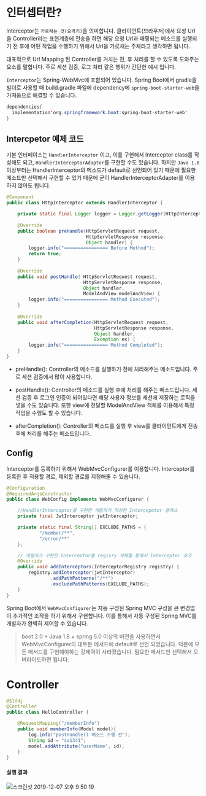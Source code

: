 # 인터셉터란?

Interceptor는 `가로채는 것(요격기)`을 의미합니다. 클라이언트(브라우저)에서 요청 Url을 Controller라는 표현계층에 전송을 하면 해당 요청 Url과 매핑되는 메소드를 실행되기 전 후에 어떤 작업을 수행하기 위해서 Url을 가로채는 주체라고 생각하면 됩니다. 

대표적으로 Url Mapping 된 Controller를 거치는 전, 후 처리를 할 수 있도록 도와주는 요소를 말합니다. 주로 세션 검증, 로그 처리 같은 행위가 간단한 예시 입니다.

`Interceptor`는 Spring-WebMvc에 포함되어 있습니다. Spring Boot에서 gradle을 빌더로 사용할 때 build.gradle 파일에 dependency에 `spring-boot-starter-web`을 가져옴으로 해결할 수 있습니다.

```java
dependencies{
  implementation'org.springframework.boot:spring-boot-starter-web'
}
```

## Intercpetor 예제 코드

기본 인터페이스는 `HandlerInterceptor` 이고, 이를 구현해서 Interceptor class를 작성해도 되고, `HandlerInterceptorAdapter`를 구현할 수도 있습니다. 하지만 `Java 1.8` 이상부터는 HandlerInterceptor의 메소드가 default로 선언되어 있기 때문에 필요한 메소드만 선택해서 구현할 수 있기 때문에 굳이 HandlerInterceptorAdapter를 이용하지 않아도 됩니다. 


```java
@Component
public class HttpInterceptor extends HandlerInterceptor {

	private static final Logger logger = Logger.getLogger(HttpInterceptor.class);
	
	@Override
	public boolean preHandle(HttpServletRequest request,
							 HttpServletResponse response,
							 Object handler) {
		logger.info("================ Before Method");
		return true;
	}
	
	@Override
	public void postHandle( HttpServletRequest request,
							HttpServletResponse response,
							Object handler,
							ModelAndView modelAndView) {
		logger.info("================ Method Executed");
	}
	
	@Override
	public void afterCompletion(HttpServletRequest request,
								HttpServletResponse response, 
								Object handler, 
								Exception ex) {
		logger.info("================ Method Completed");
	}
}
```

- preHandle(): Controller의 메소드를 실행하기 전에 처리해주는 메소드입니다.
주로 세션 검증에서 많이 사용합니다.

- postHandle(): Controller의 메소드를 실행 후에 처리를 해주는 메소드입니다.
세션 검증 후 로그인 인증이 되어있다면 해당 사용자 정보를 세션에 저장하는 로직을 넣을 수도 있습니다. 또한 view에 전달할 ModelAndView 객체를 이용해서 특정 작업을 수행도 할 수 있습니다.

- afterCompletion(): Controller의 메소드를 실행 후 view를 클라이언트에게 전송 후에 처리를 해주는 메소드입니다.


## Config
Interceptor를 등록하기 위해서 WebMvcConfigurer를 이용합니다. Interceptor를 등록한 후 적용할 경로, 제외할 경로를 지정해줄 수 있습니다.

```java
@Configuration
@RequiredArgsConstructor
public class WebConfig implements WebMvcConfigurer {

    //HandlerInterceptor를 구현한 개발자가 작성한 Intercepotor 클래스
    private final JwtInterceptor jwtInterceptor;

    private static final String[] EXCLUDE_PATHS = {
            "/member/**",
            "/error/**"
    };

    // 개발자가 구현한 Interceptor를 regisry 객체를 통해서 Interceptor 추가
    @Override
    public void addInterceptors(InterceptorRegistry registry) {
        registry.addInterceptor(jwtInterceptor)
                .addPathPatterns("/**")
                .excludePathPatterns(EXCLUDE_PATHS);
    }
}
```

Spring Boot에서 `WebMvcConfigurer`는 자동 구성된 Spring MVC 구성을 큰 변경없이 추가적인 조작을 하기 위해서 구현합니다. 이를 통해서 자동 구성된 Spring MVC를 개발자가 완벽히 제어할 수 있습니다. 


> boot 2.0 + Java 1.8 + spring 5.0 이상의 버전을 사용하면서 WebMvcConfigurer의 대두분 메서드에 default로 선언 되었습니다. 덕분에 모든 메서드를 구현해야하는 강제력이 사라졌습니다. 필요한 메서드만 선택해서 오버라이드하면 됩니다.

# Controller

```java
@Slf4j
@Controller
public class HelloController {

    @RequestMapping("/memberInfo")
    public void memberInfo(Model model){
        log.info("postHandle() 메소드 수행 전");
        String id = "sa1341";
        model.addAttribute("userName", id);
    }
}
```

#### 실행 결과
![스크린샷 2019-12-07 오후 9 50 19](https://user-images.githubusercontent.com/22395934/70374927-9c0bb800-193b-11ea-838e-3182491aa268.png)

